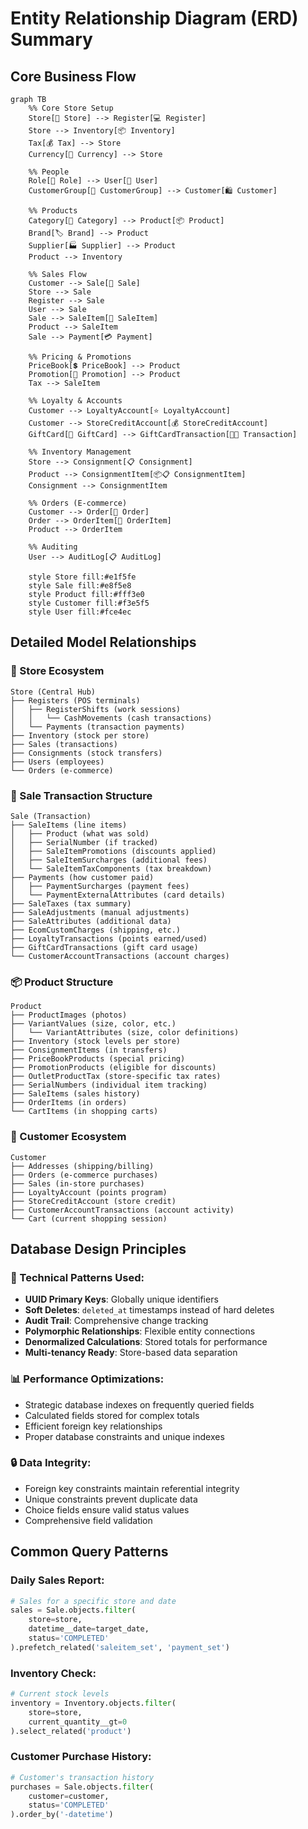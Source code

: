 # Entity Relationship Diagram (ERD) Summary

## Core Business Flow

```mermaid
graph TB
    %% Core Store Setup
    Store[🏪 Store] --> Register[💻 Register]
    Store --> Inventory[📦 Inventory]
    Tax[💰 Tax] --> Store
    Currency[💱 Currency] --> Store
    
    %% People
    Role[👑 Role] --> User[👤 User]
    CustomerGroup[👥 CustomerGroup] --> Customer[🛍️ Customer]
    
    %% Products
    Category[📂 Category] --> Product[📦 Product]
    Brand[🏷️ Brand] --> Product
    Supplier[🏭 Supplier] --> Product
    Product --> Inventory
    
    %% Sales Flow
    Customer --> Sale[🛒 Sale]
    Store --> Sale
    Register --> Sale
    User --> Sale
    Sale --> SaleItem[📝 SaleItem]
    Product --> SaleItem
    Sale --> Payment[💳 Payment]
    
    %% Pricing & Promotions
    PriceBook[💲 PriceBook] --> Product
    Promotion[🎯 Promotion] --> Product
    Tax --> SaleItem
    
    %% Loyalty & Accounts
    Customer --> LoyaltyAccount[⭐ LoyaltyAccount]
    Customer --> StoreCreditAccount[💰 StoreCreditAccount]
    GiftCard[🎁 GiftCard] --> GiftCardTransaction[🎁📝 Transaction]
    
    %% Inventory Management
    Store --> Consignment[📋 Consignment]
    Product --> ConsignmentItem[📦📋 ConsignmentItem]
    Consignment --> ConsignmentItem
    
    %% Orders (E-commerce)
    Customer --> Order[🛒 Order]
    Order --> OrderItem[📝 OrderItem]
    Product --> OrderItem
    
    %% Auditing
    User --> AuditLog[📋 AuditLog]
    
    style Store fill:#e1f5fe
    style Sale fill:#e8f5e8
    style Product fill:#fff3e0
    style Customer fill:#f3e5f5
    style User fill:#fce4ec
```

## Detailed Model Relationships

### 🏪 Store Ecosystem
```
Store (Central Hub)
├── Registers (POS terminals)
│   ├── RegisterShifts (work sessions)
│   │   └── CashMovements (cash transactions)
│   └── Payments (transaction payments)
├── Inventory (stock per store)
├── Sales (transactions)
├── Consignments (stock transfers)
├── Users (employees)
└── Orders (e-commerce)
```

### 🛒 Sale Transaction Structure
```
Sale (Transaction)
├── SaleItems (line items)
│   ├── Product (what was sold)
│   ├── SerialNumber (if tracked)
│   ├── SaleItemPromotions (discounts applied)
│   ├── SaleItemSurcharges (additional fees)
│   └── SaleItemTaxComponents (tax breakdown)
├── Payments (how customer paid)
│   ├── PaymentSurcharges (payment fees)
│   └── PaymentExternalAttributes (card details)
├── SaleTaxes (tax summary)
├── SaleAdjustments (manual adjustments)
├── SaleAttributes (additional data)
├── EcomCustomCharges (shipping, etc.)
├── LoyaltyTransactions (points earned/used)
├── GiftCardTransactions (gift card usage)
└── CustomerAccountTransactions (account charges)
```

### 📦 Product Structure
```
Product
├── ProductImages (photos)
├── VariantValues (size, color, etc.)
│   └── VariantAttributes (size, color definitions)
├── Inventory (stock levels per store)
├── ConsignmentItems (in transfers)
├── PriceBookProducts (special pricing)
├── PromotionProducts (eligible for discounts)
├── OutletProductTax (store-specific tax rates)
├── SerialNumbers (individual item tracking)
├── SaleItems (sales history)
├── OrderItems (in orders)
└── CartItems (in shopping carts)
```

### 👤 Customer Ecosystem
```
Customer
├── Addresses (shipping/billing)
├── Orders (e-commerce purchases)
├── Sales (in-store purchases)
├── LoyaltyAccount (points program)
├── StoreCreditAccount (store credit)
├── CustomerAccountTransactions (account activity)
└── Cart (current shopping session)
```

## Database Design Principles

### 🔧 Technical Patterns Used:
- **UUID Primary Keys**: Globally unique identifiers
- **Soft Deletes**: `deleted_at` timestamps instead of hard deletes
- **Audit Trail**: Comprehensive change tracking
- **Polymorphic Relationships**: Flexible entity connections
- **Denormalized Calculations**: Stored totals for performance
- **Multi-tenancy Ready**: Store-based data separation

### 📊 Performance Optimizations:
- Strategic database indexes on frequently queried fields
- Calculated fields stored for complex totals
- Efficient foreign key relationships
- Proper database constraints and unique indexes

### 🔒 Data Integrity:
- Foreign key constraints maintain referential integrity
- Unique constraints prevent duplicate data
- Choice fields ensure valid status values
- Comprehensive field validation

## Common Query Patterns

### Daily Sales Report:
```python
# Sales for a specific store and date
sales = Sale.objects.filter(
    store=store,
    datetime__date=target_date,
    status='COMPLETED'
).prefetch_related('saleitem_set', 'payment_set')
```

### Inventory Check:
```python
# Current stock levels
inventory = Inventory.objects.filter(
    store=store,
    current_quantity__gt=0
).select_related('product')
```

### Customer Purchase History:
```python
# Customer's transaction history
purchases = Sale.objects.filter(
    customer=customer,
    status='COMPLETED'
).order_by('-datetime')
```
